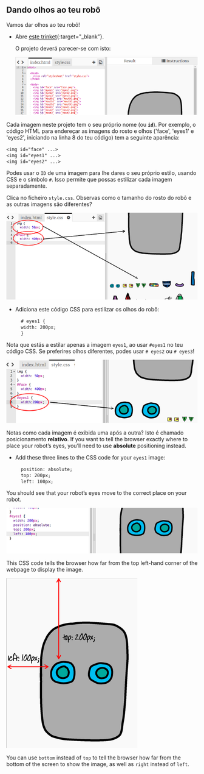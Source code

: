## Dando olhos ao teu robô

Vamos dar olhos ao teu robô!

+ Abre [este trinket](http://jumpto.cc/web-robot){:target="_blank"}.
    
    O projeto deverá parecer-se com isto:
    
    ![screenshot](images/robot-starter.png)

Cada imagem neste projeto tem o seu próprio nome (ou **`id`**). Por exemplo, o código HTML para endereçar as imagens do rosto e olhos ('face', 'eyes1' e 'eyes2', iniciando na linha 8 do teu código) tem a seguinte aparência:

    <img id="face" ...>
    <img id="eyes1" ...>
    <img id="eyes2" ...>
    

Podes usar o `ID` de uma imagem para lhe dares o seu próprio estilo, usando CSS e o símbolo ` # `. Isso permite que possas estilizar cada imagem separadamente.

Clica no ficheiro ` style.css `. Observas como o tamanho do rosto do robô e as outras imagens são diferentes?

![screenshot](images/robot-id.png)

+ Adiciona este código CSS para estilizar os olhos do robô:
    
        # eyes1 {
        width: 200px;
        }
        

Nota que estás a estilar apenas a imagem `eyes1`, ao usar `#eyes1` no teu código CSS. Se preferires olhos diferentes, podes usar ` # eyes2 ` ou ` # eyes3 `!

![screenshot](images/robot-eyes-width.png)

Notas como cada imagem é exibida uma após a outra? Isto é chamado posicionamento **relativo**. If you want to tell the browser exactly where to place your robot’s eyes, you’ll need to use **absolute** positioning instead.

+ Add these three lines to the CSS code for your `eyes1` image:
    
        position: absolute;
        top: 200px;
        left: 100px;
        

You should see that your robot’s eyes move to the correct place on your robot.

![screenshot](images/robot-eyes-position.png)

This CSS code tells the browser how far from the top left-hand corner of the webpage to display the image.

![screenshot](images/robot-eyes-position2.png)

You can use `bottom` instead of `top` to tell the browser how far from the bottom of the screen to show the image, as well as `right` instead of `left`.